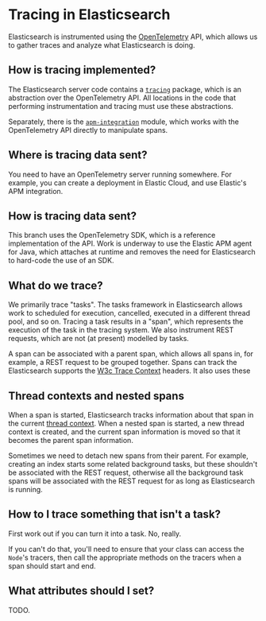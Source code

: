 # Tracing in Elasticsearch

Elasticsearch is instrumented using the [OpenTelemetry][otel] API, which allows
us to gather traces and analyze what Elasticsearch is doing.

## How is tracing implemented?

The Elasticsearch server code contains a
[`tracing`](./server/src/main/java/org/elasticsearch/tracing/) package, which is
an abstraction over the OpenTelemetry API. All locations in the code that
performing instrumentation and tracing must use these abstractions.

Separately, there is the [`apm-integration`](./x-pack/plugins/apm-integration/)
module, which works with the OpenTelemetry API directly to manipulate spans.

## Where is tracing data sent?

You need to have an OpenTelemetry server running somewhere. For example, you can
create a deployment in Elastic Cloud, and use Elastic's APM integration.

## How is tracing data sent?

This branch uses the OpenTelemetry SDK, which is a reference implementation of
the API. Work is underway to use the Elastic APM agent for Java, which attaches
at runtime and removes the need for Elasticsearch to hard-code the use of an SDK.

## What do we trace?

We primarily trace "tasks". The tasks framework in Elasticsearch allows work to
scheduled for execution, cancelled, executed in a different thread pool, and so
on. Tracing a task results in a "span", which represents the execution of the
task in the tracing system. We also instrument REST requests, which are not (at
present) modelled by tasks.

A span can be associated with a parent span, which allows all spans in, for
example, a REST request to be grouped together. Spans can track the
Elasticsearch supports the [W3c
Trace Context](https://www.w3.org/TR/trace-context/) headers. It also uses these

## Thread contexts and nested spans

When a span is started, Elasticsearch tracks information about that span in the
current [thread
context](./server/src/main/java/org/elasticsearch/common/util/concurrent/ThreadContext.java).
When a nested span is started, a new thread context is created, and the current
span information is moved so that it becomes the parent span information.

Sometimes we need to detach new spans from their parent. For example, creating
an index starts some related background tasks, but these shouldn't be associated
with the REST request, otherwise all the background task spans will be
associated with the REST request for as long as Elasticsearch is running.

## How to I trace something that isn't a task?

First work out if you can turn it into a task. No, really.

If you can't do that, you'll need to ensure that your class can access the
`Node`'s tracers, then call the appropriate methods on the tracers when a span
should start and end.

## What attributes should I set?

TODO.

[otel]: https://opentelemetry.io/
